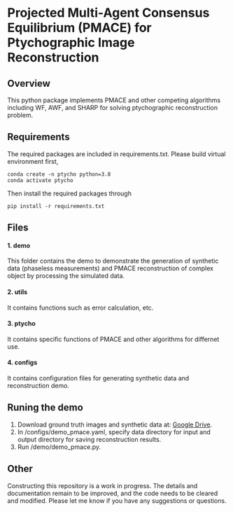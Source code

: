 # Projected Multi-Agent Consensus Equilibrium (PMACE) for Ptychographic Image Reconstruction

## Overview
This python package implements PMACE and other competing algorithms including WF, AWF, and SHARP for solving ptychographic 
reconstruction problem. 

## Requirements
The required packages are included in requirements.txt. Please build virtual environment first,
```console
conda create -n ptycho python=3.8
conda activate ptycho
```
Then install the required packages through
```console
pip install -r requirements.txt
```

## Files
#### 1. demo <br/>
This folder contains the demo to demonstrate the generation of synthetic data (phaseless measurements) and 
PMACE reconstruction of complex object by processing the simulated data.
#### 2. utils <br/>
It contains functions such as error calculation, etc. 
#### 3. ptycho <br/>
It contains specific functions of PMACE and other algorithms for differnet use. 
#### 4. configs <br/>
It contains configuration files for generating synthetic data and reconstruction demo.


## Runing the demo
1. Download ground truth images and synthetic data at: [Google Drive](https://drive.google.com/drive/folders/1zB9ANOWs3e_mDc7_hputzLKOpG8ThqNo?usp=sharing).
2. In /configs/demo_pmace.yaml, specify data directory for input and output directory for saving reconstruction results.
3. Run /demo/demo_pmace.py.


## Other
Constructing this repository is a work in progress. The details and documentation remain to be improved, and the code needs to be cleared and modified. Please let me know if you have any suggestions or questions.

